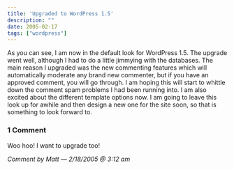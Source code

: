 ```yaml
---
title: 'Upgraded to WordPress 1.5'
description: ""
date: 2005-02-17
tags: ["wordpress"]
---
```


As you can see, I am now in the default look for WordPress 1.5. The upgrade went well, although I had to do a little jimmying with the databases. The main reason I upgraded was the new commenting features which will automatically moderate any brand new commenter, but if you have an approved comment, you will go through. I am hoping this will start to whittle down the comment spam problems I had been running into. I am also excited about the different template options now. I am going to leave this look up for awhile and then design a new one for the site soon, so that is something to look forward to.

### 1 Comment

Woo hoo! I want to upgrade too!

*Comment by Matt — 2/18/2005 @ 3:12 am*